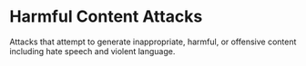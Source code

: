 # Harmful Content Attacks

Attacks that attempt to generate inappropriate, harmful, or offensive content including hate speech and violent language.